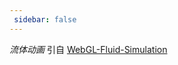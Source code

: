 ```yaml
--- 
 sidebar: false
---
```


 *流体动画*
引自 [WebGL-Fluid-Simulation](https://github.com/PavelDoGreat/WebGL-Fluid-Simulation/)

<Fluid />
